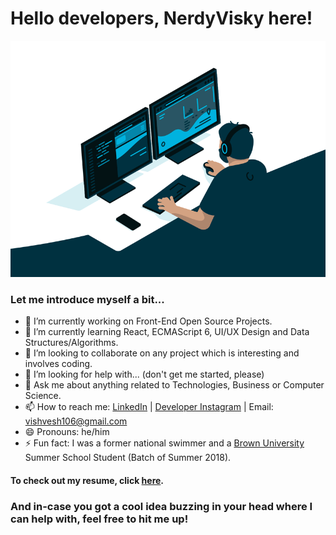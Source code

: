 # Hello developers, NerdyVisky here!
![coder-gif](https://github.com/NerdyVisky/NerdyVisky/blob/main/coding_illustration.gif)

### Let me introduce myself a bit...
- 🔭 I’m currently working on Front-End Open Source Projects.
- 🌱 I’m currently learning React, ECMAScript 6, UI/UX Design and Data Structures/Algorithms.
- 👯 I’m looking to collaborate on any project which is interesting and involves coding.
- 🤔 I’m looking for help with... (don't get me started, please)
- 💬 Ask me about anything related to Technologies, Business or Computer Science.
- 📫 How to reach me: [LinkedIn](https://www.linkedin.com/in/vishvesh-trivedi-783116214/) | [Developer Instagram](https://www.instagram.com/nerdyvisky/) | Email: vishvesh106@gmail.com
- 😄 Pronouns: he/him
- ⚡ Fun fact: I was a former national swimmer and a [Brown University](https://www.brown.edu/) Summer School Student (Batch of Summer 2018).
#### To check out my resume, click [here](https://github.com/NerdyVisky/NerdyVisky/blob/main/Vishvesh%20Trivedi%20-%20Resume.pdf).
### And in-case you got a cool idea buzzing in your head where I can help with, feel free to hit me up!
